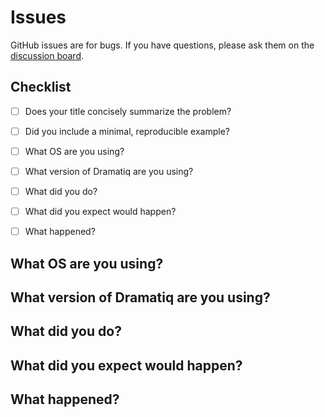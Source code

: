 # Issues

GitHub issues are for bugs.  If you have questions, please ask them on the [discussion board](https://reddit.com/r/dramatiq).

## Checklist

* [ ] Does your title concisely summarize the problem?
* [ ] Did you include a minimal, reproducible example?
* [ ] What OS are you using?
* [ ] What version of Dramatiq are you using?
* [ ] What did you do?
* [ ] What did you expect would happen?
* [ ] What happened?


## What OS are you using?

<!-- for example: Ubuntu 16.04 or macOS 10.13.3 -->


## What version of Dramatiq are you using?

<!-- run this command to find out: python -c 'import dramatiq; print(dramatiq.__version__)' -->


## What did you do?

<!-- be descriptive, but succinct -->


## What did you expect would happen?

<!-- be descriptive, but succinct -->


## What happened?

<!-- be descriptive, but succinct -->
